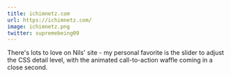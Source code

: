 ```yaml
---
title: ichimnetz.com
url: https://ichimnetz.com/
image: ichimnetz.png
twitter: supremebeing09
---
```


There's lots to love on Nils' site - my personal favorite is the slider to adjust the CSS detail level, with the animated call-to-action waffle coming in a close second.

